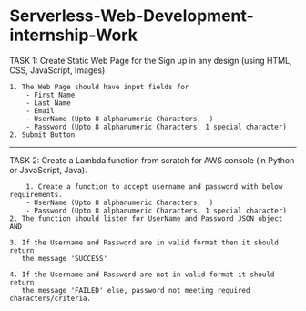 # Serverless-Web-Development-internship-Work

TASK 1: Create Static Web Page for the Sign up in any design (using HTML, CSS, JavaScript, Images)
	
	1. The Web Page should have input fields for 
		- First Name
		- Last Name
		- Email
		- UserName (Upto 8 alphanumeric Characters,  )
		- Password (Upto 8 alphanumeric Characters, 1 special character)
	2. Submit Button

---

TASK 2: Create a Lambda function from scratch for AWS console (in Python or JavaScript, Java).

        1. Create a function to accept username and password with below requirements.
		- UserName (Upto 8 alphanumeric Characters,  )
		- Password (Upto 8 alphanumeric Characters, 1 special character)
	2. The function should listen for UserName and Password JSON object AND
	
	3. If the Username and Password are in valid format then it should return 
	   the message 'SUCCESS'

	4. If the Username and Password are not in valid format it should return
	   the message 'FAILED' else, password not meeting required characters/criteria.
